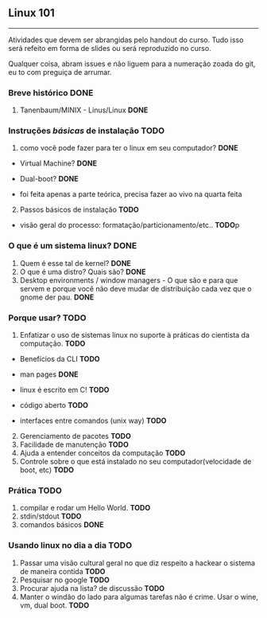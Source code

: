 ## Linux 101
---
Atividades que devem ser abrangidas pelo handout do curso. Tudo isso será refeito em forma de slides ou será reproduzido no curso.

Qualquer coisa, abram issues e não liguem para a numeração zoada do git, eu to com preguiça de arrumar.


### Breve histórico **DONE**
1.  Tanenbaum/MINIX - Linus/Linux **DONE**
### Instruções *básicas* de instalação **TODO**
1. como você pode fazer para ter o linux em seu computador? **DONE**

* Virtual Machine? **DONE**

* Dual-boot? **DONE**

* foi feita apenas a parte teórica, precisa fazer ao vivo na quarta feita

2. Passos básicos de instalação **TODO**

* visão geral do processo: formatação/particionamento/etc.. **TODO**p

### O que é um sistema linux? **DONE**
1. Quem é esse tal de kernel? **DONE**
2. O que é uma distro? Quais são? **DONE**
3. Desktop environments / window managers - O que são e para que servem e porque você não deve mudar de distribuição cada vez que o gnome der pau. **DONE**
### Porque usar? **TODO**
1. Enfatizar o uso de sistemas linux no suporte à práticas do cientista da computação. **TODO**

* Benefícios da CLI **TODO**

* man pages **DONE**

* linux é escrito em C! **TODO**

* código aberto **TODO**

* interfaces entre comandos (unix way) **TODO**

2. Gerenciamento de pacotes **TODO**
3. Facilidade de manutenção **TODO**
4. Ajuda a entender conceitos da computação **TODO**
5. Controle sobre o que está instalado no seu computador(velocidade de boot, etc) **TODO**
### Prática **TODO**
1. compilar e rodar um Hello World. **TODO**
2. stdin/stdout **TODO**
3. comandos básicos **DONE**
### Usando linux no dia a dia **TODO**
1. Passar uma visão cultural geral no que diz respeito a hackear o sistema de maneira contida **TODO**
2. Pesquisar no google **TODO**
3. Procurar ajuda na lista? de discussão **TODO**
4. Manter o windão do lado para algumas tarefas não é crime. Usar o wine, vm, dual boot. **TODO**